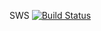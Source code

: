 SWS
<a href="https://travis-ci.org/bitcoin/bitcoin" rel="nofollow"><img src="https://camo.githubusercontent.com/f6a13e093b5b1a52b421afe2ab94a1a3b0626882/68747470733a2f2f7472617669732d63692e6f72672f626974636f696e2f626974636f696e2e7376673f6272616e63683d6d6173746572" alt="Build Status" data-canonical-src="https://travis-ci.org/bitcoin/bitcoin.svg?branch=master" style="max-width:100%;"></a>
